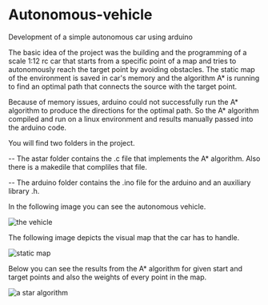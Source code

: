 # Autonomous-vehicle
Development of a simple autonomous car using arduino

The basic idea of the project was the building and the programming of a scale 1:12 rc car that starts from a specific point of a map and tries to autonomously reach the target point by avoiding obstacles. The static map of the environment is saved in car's memory and the algorithm A* is running to find an optimal path that connects the source with the target point.

Because of memory issues, arduino could not successfully run the A* algorithm to produce the directions for the optimal path. So the A* algorithm compiled and run on a linux environment and results manually passed into the arduino code.

You will find two folders in the project. 

  -- The astar folder contains the .c file that implements the A* algorithm. Also there is a makedile that compliles that file.
  
  -- The arduino folder contains the .ino file for the arduino and an auxiliary library .h.

In the following image you can see the autonomous vehicle.

![the vehicle](https://cloud.githubusercontent.com/assets/13044530/11782519/23517878-a27a-11e5-8563-4e7fd03df50d.jpg)



The following image depicts the visual map that the car has to handle.

![static map](https://cloud.githubusercontent.com/assets/13044530/11788495/0573a57c-a29a-11e5-9a15-632a15a64fd6.png)



Below you can see the results from the A* algorithm for given start and target points and also the weights of every point in the map.

![a star algorithm](https://cloud.githubusercontent.com/assets/13044530/11788499/09d693a4-a29a-11e5-8e2b-cca34e4ef0ae.png)


